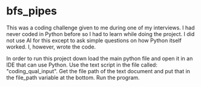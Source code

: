 # bfs_pipes
This was a coding challenge given to me during one of my interviews. I had never coded in Python before so I had to learn while doing the project. I did not use AI for this except to ask simple questions on how Python itself worked. I, however, wrote the code.

In order to run this project down load the main python file and open it in an IDE that can use Python. Use the text script in the file called: "coding_qual_input". Get the file path of the text document and put that in the file_path variable at the bottom. Run the program.
